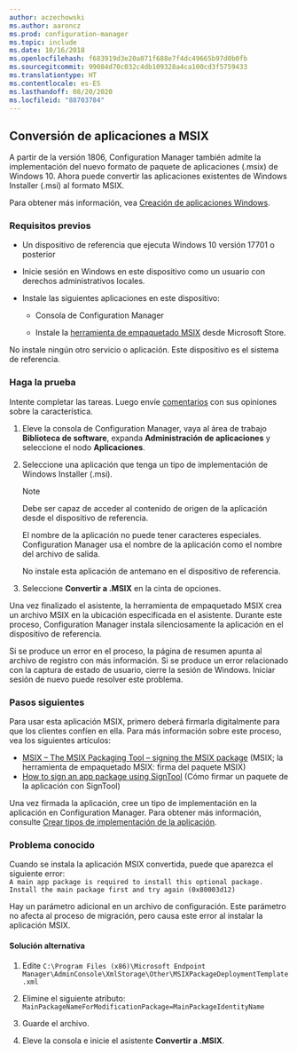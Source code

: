 ```yaml
---
author: aczechowski
ms.author: aaroncz
ms.prod: configuration-manager
ms.topic: include
ms.date: 10/16/2018
ms.openlocfilehash: f683919d3e20a071f688e7f4dc49665b97d0b0fb
ms.sourcegitcommit: 99084d70c032c4db109328a4ca100cd3f5759433
ms.translationtype: HT
ms.contentlocale: es-ES
ms.lasthandoff: 08/20/2020
ms.locfileid: "88703784"
---
```

## <a name="convert-applications-to-msix"></a><a name="bkmk_msix"></a> Conversión de aplicaciones a MSIX
<!--1359029-->

A partir de la versión 1806, Configuration Manager también admite la implementación del nuevo formato de paquete de aplicaciones (.msix) de Windows 10. Ahora puede convertir las aplicaciones existentes de Windows Installer (.msi) al formato MSIX. 

Para obtener más información, vea [Creación de aplicaciones Windows](../../../../apps/get-started/creating-windows-applications.md#bkmk_general).


### <a name="prerequisites"></a>Requisitos previos

- Un dispositivo de referencia que ejecuta Windows 10 versión 17701 o posterior  

- Inicie sesión en Windows en este dispositivo como un usuario con derechos administrativos locales.  

- Instale las siguientes aplicaciones en este dispositivo:  

    - Consola de Configuration Manager  

    - Instale la [herramienta de empaquetado MSIX](https://www.microsoft.com/store/productId/9N5LW3JBCXKF) desde Microsoft Store.  

No instale ningún otro servicio o aplicación. Este dispositivo es el sistema de referencia. 


### <a name="try-it-out"></a>Haga la prueba

Intente completar las tareas. Luego envíe [comentarios](../../../understand/find-help.md#product-feedback) con sus opiniones sobre la característica.

1. Eleve la consola de Configuration Manager, vaya al área de trabajo **Biblioteca de software**, expanda **Administración de aplicaciones** y seleccione el nodo **Aplicaciones**.  

2. Seleccione una aplicación que tenga un tipo de implementación de Windows Installer (.msi).  

    > [!Note]  
    > Debe ser capaz de acceder al contenido de origen de la aplicación desde el dispositivo de referencia.  
    > 
    > El nombre de la aplicación no puede tener caracteres especiales. Configuration Manager usa el nombre de la aplicación como el nombre del archivo de salida.  
    > 
    > No instale esta aplicación de antemano en el dispositivo de referencia.  

3. Seleccione **Convertir a .MSIX** en la cinta de opciones.

Una vez finalizado el asistente, la herramienta de empaquetado MSIX crea un archivo MSIX en la ubicación especificada en el asistente. Durante este proceso, Configuration Manager instala silenciosamente la aplicación en el dispositivo de referencia.

Si se produce un error en el proceso, la página de resumen apunta al archivo de registro con más información. Si se produce un error relacionado con la captura de estado de usuario, cierre la sesión de Windows. Iniciar sesión de nuevo puede resolver este problema.

### <a name="next-steps"></a>Pasos siguientes

Para usar esta aplicación MSIX, primero deberá firmarla digitalmente para que los clientes confíen en ella. Para más información sobre este proceso, vea los siguientes artículos: 
- [MSIX – The MSIX Packaging Tool – signing the MSIX package](/archive/blogs/sgern/msix-the-msix-packaging-tool-signing-the-msix-package) (MSIX; la herramienta de empaquetado MSIX: firma del paquete MSIX)
- [How to sign an app package using SignTool](/windows/desktop/appxpkg/how-to-sign-a-package-using-signtool) (Cómo firmar un paquete de la aplicación con SignTool)

Una vez firmada la aplicación, cree un tipo de implementación en la aplicación en Configuration Manager. Para obtener más información, consulte [Crear tipos de implementación de la aplicación](../../../../apps/deploy-use/create-applications.md#bkmk_create-dt).


### <a name="known-issue"></a>Problema conocido

<!--3212701-->
Cuando se instala la aplicación MSIX convertida, puede que aparezca el siguiente error:  
`A main app package is required to install this optional package. Install the main package first and try again (0x80003d12)`  

Hay un parámetro adicional en un archivo de configuración. Este parámetro no afecta al proceso de migración, pero causa este error al instalar la aplicación MSIX. 

#### <a name="workaround"></a>Solución alternativa
1. Edite `C:\Program Files (x86)\Microsoft Endpoint Manager\AdminConsole\XmlStorage\Other\MSIXPackageDeploymentTemplate.xml`  

2. Elimine el siguiente atributo: `MainPackageNameForModificationPackage=MainPackageIdentityName`  

3. Guarde el archivo.  

4. Eleve la consola e inicie el asistente **Convertir a .MSIX**.